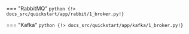 === "RabbitMQ"
    ```python
    {!> docs_src/quickstart/app/rabbit/1_broker.py!}
    ```

=== "Kafka"
    ```python
    {!> docs_src/quickstart/app/kafka/1_broker.py!}
    ```
